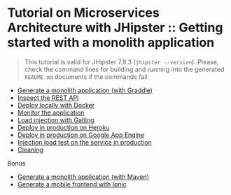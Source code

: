 # Tutorial on Microservices Architecture with JHipster :: Getting started with a monolith application

> This tutorial is valid for JHipster 7.9.3 (`jhipster --version`). Please, check the command lines for building and running into the generated `README.md` documents if the commands fail.


* [Generate a monolith application (with Graddle)](monolith.md)
* [Inspect the REST API](restapi.md)
* [Deploy locally with Docker](deploy_docker.md)
* [Monitor the application](monitor.md)
* [Load injection with Gatling](gatling.md)
* [Deploy in production on Heroku](deploy_heroku.md)
* [Deploy in production on Google App Engine](deploy_gcp.md)
* [Injection load test on the service in production](gatling.md)
* [Cleaning](clean.md)

Bonus
* [Generate a monolith application (with Maven)](monolith-mvn.md)
* [Generate a mobile frontend with Ionic](ionic.md)
